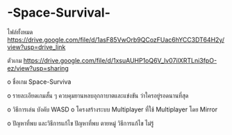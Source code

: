 # -Space-Survival-
ไฟล์ทั้งหมด https://drive.google.com/file/d/1asF85VwOrb9QCozFUac6hYCC3DT64H2y/view?usp=drive_link

ตัวเกม https://drive.google.com/file/d/1xsuAUHP1oQ6V_lv07ilXRTLni3fpO-ez/view?usp=sharing


o ชื่อเกม
Space-Surviva

o รายละเอียดเกมสั้น ๆ
ควบคุมยานหลบอุกกาบาตและแข่งขัน ว่าใครอยู่รอดนานที่สุด

o วิธีการเล่น
บังคับ WASD 
o โครงสร้างระบบ Multiplayer ที่ใช้ 
Multiplayer โดย Mirror

o ปัญหาที่พบ และวิธีการแก้ไข
ปัญหาที่พบ ตายหมู่ วิธีการแก้ไข ไม่รู้
